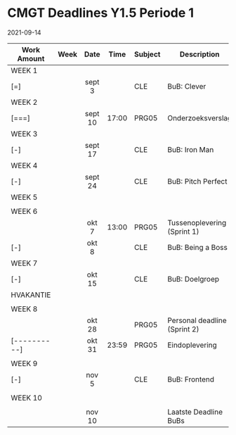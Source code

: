 # CMGT Deadlines Y1.5 Periode 1
2021-09-14

| Work Amount   | Week   | Date     | Time  | Subject   | Description                       | Points    | Must | 
|---            |:---:   |:---:     |:---:  |---        |---                                |---        |:---: |
| WEEK 1        |        |          |       |           |                                   |           |      |
| [=]           |        | sept 3   |       | CLE       | BuB: Clever                       |           | [!]  |
| WEEK 2        |        |          |       |           |                                   |           |      |
| [===]         |        | sept 10  | 17:00 | PRG05     | Onderzoeksverslag                 | 30/100    | [x]  |
| WEEK 3        |        |          |       |           |                                   |           |      |
| [-]           |        | sept 17  |       | CLE       | BuB: Iron Man                     |           | [!]  |
| WEEK 4        |        |          |       |           |                                   |           |      |
| [-]           |        | sept 24  |       | CLE       | BuB: Pitch Perfect                |           | [!]  | 
| WEEK 5        |        |          |       |           |                                   |           |      |
|               |        |          |       |           |                                   |           |      |  
| WEEK 6        |        |          |       |           |                                   |           |      |
|               |        | okt 7    | 13:00 | PRG05     | Tussenoplevering (Sprint 1)       |           |      |  
| [-]           |        | okt 8    |       | CLE       | BuB: Being a Boss                 |           | [!]  |
| WEEK 7        |        |          |       |           |                                   |           |      |
| [-]           |        | okt 15   |       | CLE       | BuB: Doelgroep                    |           | [!]  |
| HVAKANTIE     |        |          |       |           |                                   |           |      |
|               |        |          |       |           |                                   |           |      |
| WEEK 8        |        |          |       |           |                                   |           |      |  
|               |        | okt 28   |       | PRG05     | Personal deadline (Sprint 2)      |           |      |
| [----------]  |        | okt 31   | 23:59 | PRG05     | Eindoplevering                    | 70/100    | [x]  |
|               |        |          |       |           |                                   |           |      |
| WEEK 9        |        |          |       |           |                                   |           |      |
| [-]           |        | nov 5    |       | CLE       | BuB: Frontend                     |           | [!]  |
|               |        |          |       |           |                                   |           |      |
| WEEK 10       |        |          |       |           |                                   |           |      |
|               |        |          |       |           |                                   |           |      |
|               |        | nov 10   |       |           | Laatste Deadline BuBs             |           |      |